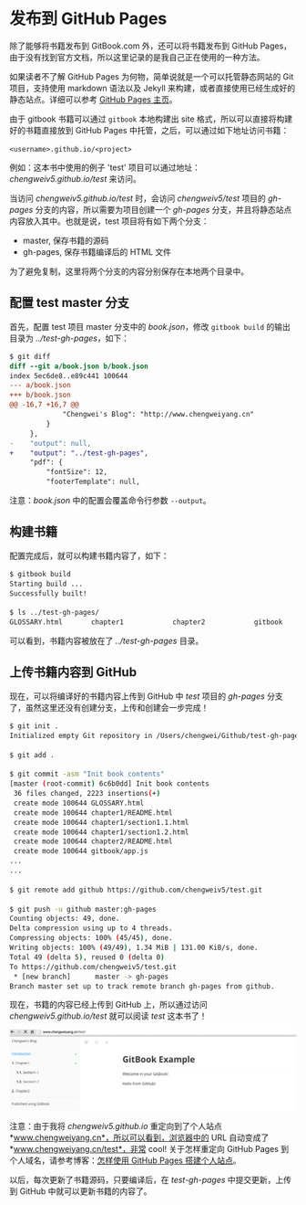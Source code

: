 # 发布到 GitHub Pages

除了能够将书籍发布到 GitBook.com 外，还可以将书籍发布到 GitHub Pages，由于没有找到官方文档，所以这里记录的是我自己正在使用的一种方法。

如果读者不了解 GitHub Pages 为何物，简单说就是一个可以托管静态网站的 Git 项目，支持使用 markdown 语法以及 Jekyll 来构建，或者直接使用已经生成好的静态站点。详细可以参考 [GitHub Pages 主页](https://pages.github.com/)。

由于 gitbook 书籍可以通过 `gitbook` 本地构建出 site 格式，所以可以直接将构建好的书籍直接放到 GitHub Pages 中托管，之后，可以通过如下地址访问书籍：

`<username>.github.io/<project>`

例如：这本书中使用的例子 'test' 项目可以通过地址：*chengweiv5.github.io/test* 来访问。

当访问 *chengweiv5.github.io/test* 时，会访问 *chengweiv5/test* 项目的 *gh-pages* 分支的内容，所以需要为项目创建一个 *gh-pages* 分支，并且将静态站点内容放入其中。也就是说，test 项目将有如下两个分支：

- master, 保存书籍的源码
- gh-pages, 保存书籍编译后的 HTML 文件

为了避免复制，这里将两个分支的内容分别保存在本地两个目录中。

## 配置 test master 分支

首先，配置 test 项目 master 分支中的 *book.json*，修改 `gitbook build` 的输出目录为 *../test-gh-pages*，如下：

```diff
$ git diff
diff --git a/book.json b/book.json
index 5ec6de8..e89c441 100644
--- a/book.json
+++ b/book.json
@@ -16,7 +16,7 @@
             "Chengwei's Blog": "http://www.chengweiyang.cn"
         }
     },
-    "output": null,
+    "output": "../test-gh-pages",
     "pdf": {
         "fontSize": 12,
         "footerTemplate": null,
```

注意：*book.json* 中的配置会覆盖命令行参数 `--output`。

## 构建书籍

配置完成后，就可以构建书籍内容了，如下：

```bash
$ gitbook build
Starting build ...
Successfully built!

$ ls ../test-gh-pages/
GLOSSARY.html       chapter1            chapter2            gitbook             glossary_index.json index.html          search_index.json
```

可以看到，书籍内容被放在了 *../test-gh-pages* 目录。

## 上传书籍内容到 GitHub

现在，可以将编译好的书籍内容上传到 GitHub 中 *test* 项目的 *gh-pages* 分支了，虽然这里还没有创建分支，上传和创建会一步完成！

```bash
$ git init .
Initialized empty Git repository in /Users/chengwei/Github/test-gh-pages/.git/

$ git add .

$ git commit -asm "Init book contents"
[master (root-commit) 6c6b0dd] Init book contents
 36 files changed, 2223 insertions(+)
 create mode 100644 GLOSSARY.html
 create mode 100644 chapter1/README.html
 create mode 100644 chapter1/section1.1.html
 create mode 100644 chapter1/section1.2.html
 create mode 100644 chapter2/README.html
 create mode 100644 gitbook/app.js
...
...

$ git remote add github https://github.com/chengweiv5/test.git

$ git push -u github master:gh-pages
Counting objects: 49, done.
Delta compression using up to 4 threads.
Compressing objects: 100% (45/45), done.
Writing objects: 100% (49/49), 1.34 MiB | 131.00 KiB/s, done.
Total 49 (delta 5), reused 0 (delta 0)
To https://github.com/chengweiv5/test.git
 * [new branch]      master -> gh-pages
Branch master set up to track remote branch gh-pages from github.
```

现在，书籍的内容已经上传到 GitHub 上，所以通过访问 *chengweiv5.github.io/test* 就可以阅读 *test* 这本书了！

![gitbook git-pages](/assets/github-pages/gitbook-git-pages.png)

注意：由于我将 *chengweiv5.github.io* 重定向到了个人站点 *www.chengweiyang.cn*，所以可以看到，浏览器中的 URL 自动变成了 *www.chengweiyang.cn/test*，非常 cool! 关于怎样重定向 GitHub Pages 到个人域名，请参考博客：[怎样使用 GitHub Pages 搭建个人站点](http://www.chengweiyang.cn/2014/07/19/Whats-behind-this-site/)。

以后，每次更新了书籍源码，只要编译后，在 *test-gh-pages* 中提交更新，上传到 GitHub 中就可以更新书籍的内容了。
